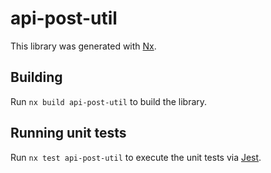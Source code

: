# api-post-util

This library was generated with [Nx](https://nx.dev).

## Building

Run `nx build api-post-util` to build the library.

## Running unit tests

Run `nx test api-post-util` to execute the unit tests via [Jest](https://jestjs.io).
